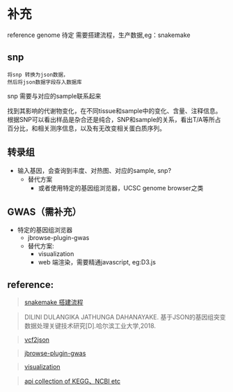 # 补充
reference genome 待定
需要搭建流程，生产数据,eg：snakemake

## snp
    将snp 转换为json数据，
    然后将json数据字段存入数据库

snp 需要与对应的sample联系起来

找到其影响的代谢物变化，在不同tissue和sample中的变化、含量、注释信息。 根据SNP可以看出样品是杂合还是纯合，SNP和sample的关系，看出T/A等所占百分比，和相关测序信息，以及有无改变相关蛋白质序列。

## 转录组
-   输入基因，会查询到丰度、对热图、对应的sample, snp?
    - 替代方案
        - 或者使用特定的基因组浏览器，UCSC genome browser之类

## GWAS（需补充）
-   特定的基因组浏览器
    -   jbrowse-plugin-gwas
    -   替代方案:
        -   visualization
        -   web 端渲染，需要精通javascript, eg:D3.js

## reference:

>[snakemake 搭建流程](https://snakemake.readthedocs.io/en/stable/)

>DILINI DULANGIKA JATHUNGA DAHANAYAKE. 基于JSON的基因组突变数据处理关键技术研究[D].哈尔滨工业大学,2018.

>[vcf2json](https://github.com/bdolmo/vcf2json)

>[jbrowse-plugin-gwas](https://github.com/cmdcolin/jbrowse-plugin-gwas)

>[visualization](https://deck.gl/showcase)

>[api collection of KEGG、NCBI etc ](http://togows.org/)